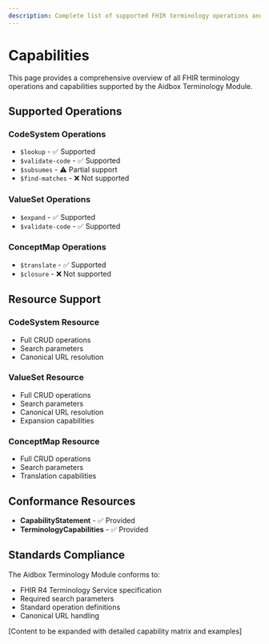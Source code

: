 ```yaml
---
description: Complete list of supported FHIR terminology operations and capabilities in Aidbox Terminology Module
---
```


# Capabilities

This page provides a comprehensive overview of all FHIR terminology operations and capabilities supported by the Aidbox Terminology Module.

## Supported Operations

### CodeSystem Operations

- `$lookup` - ✅ Supported
- `$validate-code` - ✅ Supported  
- `$subsumes` - ⚠️ Partial support
- `$find-matches` - ❌ Not supported

### ValueSet Operations

- `$expand` - ✅ Supported
- `$validate-code` - ✅ Supported

### ConceptMap Operations

- `$translate` - ✅ Supported
- `$closure` - ❌ Not supported

## Resource Support

### CodeSystem Resource
- Full CRUD operations
- Search parameters
- Canonical URL resolution

### ValueSet Resource  
- Full CRUD operations
- Search parameters
- Canonical URL resolution
- Expansion capabilities

### ConceptMap Resource
- Full CRUD operations
- Search parameters
- Translation capabilities

## Conformance Resources

- **CapabilityStatement** - ✅ Provided
- **TerminologyCapabilities** - ✅ Provided

## Standards Compliance

The Aidbox Terminology Module conforms to:
- FHIR R4 Terminology Service specification
- Required search parameters
- Standard operation definitions
- Canonical URL handling

[Content to be expanded with detailed capability matrix and examples]